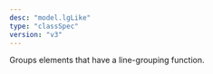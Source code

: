 ```yaml
---
desc: "model.lgLike"
type: "classSpec"
version: "v3"
---
```


Groups elements that have a line-grouping function.